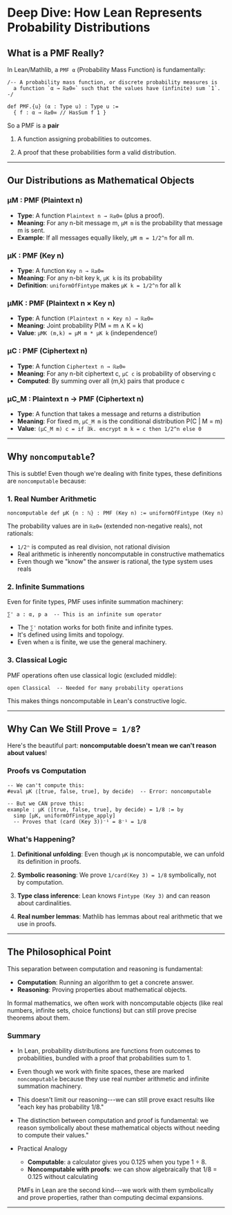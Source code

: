 # Deep Dive: How Lean Represents Probability Distributions

## What is a PMF Really?

In Lean/Mathlib, a `PMF α` (Probability Mass Function) is fundamentally:

```lean
/-- A probability mass function, or discrete probability measures is
  a function `α → ℝ≥0∞` such that the values have (infinite) sum `1`. -/

def PMF.{u} (α : Type u) : Type u :=
  { f : α → ℝ≥0∞ // HasSum f 1 }
```

So a PMF is a **pair**

1. A function assigning probabilities to outcomes.

2. A proof that these probabilities form a valid distribution.

---

## Our Distributions as Mathematical Objects

### μM : PMF (Plaintext n)

- **Type**: A function `Plaintext n → ℝ≥0∞` (plus a proof).
- **Meaning**: For any n-bit message m, `μM m` is the probability that message m is sent.
- **Example**: If all messages equally likely, `μM m = 1/2^n` for all m.

### μK : PMF (Key n)

- **Type**: A function `Key n → ℝ≥0∞`
- **Meaning**: For any n-bit key k, `μK k` is its probability
- **Definition**: `uniformOfFintype` makes `μK k = 1/2^n` for all k

### μMK : PMF (Plaintext n × Key n)

- **Type**: A function `(Plaintext n × Key n) → ℝ≥0∞`
- **Meaning**: Joint probability P(M = m ∧ K = k)
- **Value**: `μMK (m,k) = μM m * μK k` (independence!)

### μC : PMF (Ciphertext n)

- **Type**: A function `Ciphertext n → ℝ≥0∞`
- **Meaning**: For any n-bit ciphertext c, `μC c` is probability of observing c
- **Computed**: By summing over all (m,k) pairs that produce c

### μC_M : Plaintext n → PMF (Ciphertext n)

- **Type**: A function that takes a message and returns a distribution
- **Meaning**: For fixed m, `μC_M m` is the conditional distribution P(C | M = m)
- **Value**: `(μC_M m) c = if ∃k. encrypt m k = c then 1/2^n else 0`

---

## Why `noncomputable`?

This is subtle! Even though we're dealing with finite types, these definitions are `noncomputable` because:

### 1. Real Number Arithmetic

```lean
noncomputable def μK {n : ℕ} : PMF (Key n) := uniformOfFintype (Key n)
```

The probability values are in `ℝ≥0∞` (extended non-negative reals), not rationals:

- `1/2ⁿ` is computed as real division, not rational division
- Real arithmetic is inherently noncomputable in constructive mathematics
- Even though we "know" the answer is rational, the type system uses reals


### 2. Infinite Summations

Even for finite types, PMF uses infinite summation machinery:

```lean
∑' a : α, p a  -- This is an infinite sum operator
```

- The `∑'` notation works for both finite and infinite types.
- It's defined using limits and topology.
- Even when `α` is finite, we use the general machinery.


### 3. Classical Logic

PMF operations often use classical logic (excluded middle):

```lean
open Classical  -- Needed for many probability operations
```

This makes things noncomputable in Lean's constructive logic.

---

## Why Can We Still Prove `= 1/8`?

Here's the beautiful part: **noncomputable doesn't mean we can't reason about values**!

### Proofs vs Computation

```lean
-- We can't compute this:
#eval μK ⟨[true, false, true], by decide⟩  -- Error: noncomputable

-- But we CAN prove this:
example : μK ⟨[true, false, true], by decide⟩ = 1/8 := by
  simp [μK, uniformOfFintype_apply]
  -- Proves that (card (Key 3))⁻¹ = 8⁻¹ = 1/8
```

### What's Happening?

1. **Definitional unfolding**: Even though `μK` is noncomputable, we can unfold its definition in proofs.

2. **Symbolic reasoning**: We prove `1/card(Key 3) = 1/8` symbolically, not by computation.

3. **Type class inference**: Lean knows `Fintype (Key 3)` and can reason about cardinalities.

4. **Real number lemmas**: Mathlib has lemmas about real arithmetic that we use in proofs.

---

## The Philosophical Point

This separation between computation and reasoning is fundamental:

- **Computation**: Running an algorithm to get a concrete answer.
- **Reasoning**: Proving properties about mathematical objects.

In formal mathematics, we often work with noncomputable objects (like real numbers, infinite sets, choice functions) but can still prove precise theorems about them.

### Summary

+ In Lean, probability distributions are functions from outcomes to probabilities, bundled with a proof that probabilities sum to 1.

+ Even though we work with finite spaces, these are marked `noncomputable` because they use real number arithmetic and infinite summation machinery.

+ This doesn't limit our reasoning---we can still prove exact results like "each key has probability 1/8."

+ The distinction between computation and proof is fundamental: we reason symbolically about these mathematical objects without needing to compute their values."

+ Practical Analogy

     - **Computable**: a calculator gives you 0.125 when you type 1 ÷ 8.
     - **Noncomputable with proofs**: we can show algebraically that 1/8 = 0.125 without calculating

     PMFs in Lean are the second kind---we work with them symbolically and prove properties, rather than computing decimal expansions.

---

